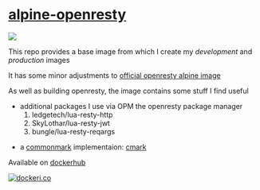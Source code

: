 # [alpine-openresty](https://github.com/grantmacken/alpine-openresty)



[![](https://github.com/grantmacken/alpine-xqerl/workflows/CI/badge.svg)](https://github.com/grantmacken/alpine-openresty/actions)

This repo provides a base image from which I create my *development* and *production* images

It has some minor adjustments to [official openresty alpine image](https://github.com/openresty/docker-openresty/blob/master/alpine/Dockerfile)

As well as building openresty, the image contains some stuff I find useful 
 - additional packages I use via OPM the openresty package manager 
    1. ledgetech/lua-resty-http
    2. SkyLothar/lua-resty-jwt
    3. bungle/lua-resty-reqargs
<!--  - Nginx::Test the openresty data driven test framework. -->
 - a [commonmark](https://github.com/commonmark/CommonMark) implementaion: [cmark](https://github.com/commonmark/cmark)


Available on [dockerhub](https://hub.docker.com/r/grantmacken/alpine-openresty)

[![dockeri.co](https://dockeri.co/image/grantmacken/alpine-openresty)](https://hub.docker.com/r/grantmacken/alpine-openresty)



